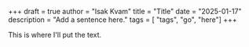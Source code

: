 +++
draft = true
author = "Isak Kvam"
title = "Title"
date = "2025-01-17"
description = "Add a sentence here."
tags = [
    "tags",
    "go",
    "here"]
+++

This is where I'll put the text.
